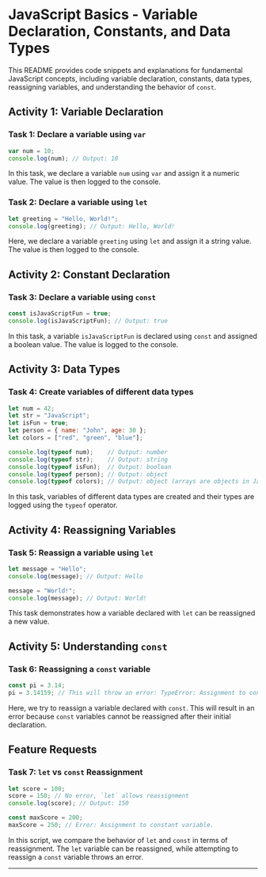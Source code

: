 # JavaScript Basics - Variable Declaration, Constants, and Data Types

This README provides code snippets and explanations for fundamental JavaScript concepts, including variable declaration, constants, data types, reassigning variables, and understanding the behavior of `const`.

## Activity 1: Variable Declaration

### Task 1: Declare a variable using `var`
```javascript
var num = 10;
console.log(num); // Output: 10
```

In this task, we declare a variable `num` using `var` and assign it a numeric value. The value is then logged to the console.

### Task 2: Declare a variable using `let`
```javascript
let greeting = "Hello, World!";
console.log(greeting); // Output: Hello, World!
```

Here, we declare a variable `greeting` using `let` and assign it a string value. The value is then logged to the console.

## Activity 2: Constant Declaration

### Task 3: Declare a variable using `const`
```javascript
const isJavaScriptFun = true;
console.log(isJavaScriptFun); // Output: true
```

In this task, a variable `isJavaScriptFun` is declared using `const` and assigned a boolean value. The value is logged to the console.

## Activity 3: Data Types

### Task 4: Create variables of different data types
```javascript
let num = 42;
let str = "JavaScript";
let isFun = true;
let person = { name: "John", age: 30 };
let colors = ["red", "green", "blue"];

console.log(typeof num);    // Output: number
console.log(typeof str);    // Output: string
console.log(typeof isFun);  // Output: boolean
console.log(typeof person); // Output: object
console.log(typeof colors); // Output: object (arrays are objects in JavaScript)
```

In this task, variables of different data types are created and their types are logged using the `typeof` operator.

## Activity 4: Reassigning Variables

### Task 5: Reassign a variable using `let`
```javascript
let message = "Hello";
console.log(message); // Output: Hello

message = "World!";
console.log(message); // Output: World!
```

This task demonstrates how a variable declared with `let` can be reassigned a new value.

## Activity 5: Understanding `const`

### Task 6: Reassigning a `const` variable
```javascript
const pi = 3.14;
pi = 3.14159; // This will throw an error: TypeError: Assignment to constant variable.
```

Here, we try to reassign a variable declared with `const`. This will result in an error because `const` variables cannot be reassigned after their initial declaration.

## Feature Requests

### Task 7: `let` vs `const` Reassignment
```javascript
let score = 100;
score = 150; // No error, `let` allows reassignment
console.log(score); // Output: 150

const maxScore = 200;
maxScore = 250; // Error: Assignment to constant variable.
```

In this script, we compare the behavior of `let` and `const` in terms of reassignment. The `let` variable can be reassigned, while attempting to reassign a `const` variable throws an error.

---
